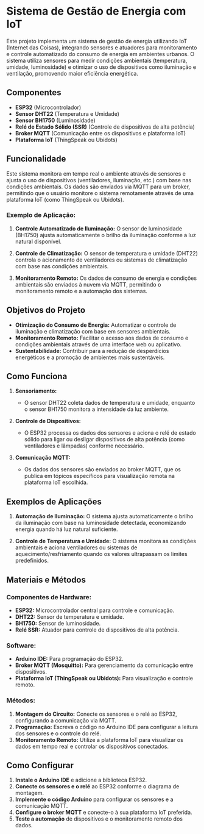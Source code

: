 # Sistema de Gestão de Energia com IoT

Este projeto implementa um sistema de gestão de energia utilizando IoT (Internet das Coisas), integrando sensores e atuadores para monitoramento e controle automatizado do consumo de energia em ambientes urbanos. O sistema utiliza sensores para medir condições ambientais (temperatura, umidade, luminosidade) e otimizar o uso de dispositivos como iluminação e ventilação, promovendo maior eficiência energética.

## Componentes

- **ESP32** (Microcontrolador)
- **Sensor DHT22** (Temperatura e Umidade)
- **Sensor BH1750** (Luminosidade)
- **Relé de Estado Sólido (SSR)** (Controle de dispositivos de alta potência)
- **Broker MQTT** (Comunicação entre os dispositivos e plataforma IoT)
- **Plataforma IoT** (ThingSpeak ou Ubidots)

## Funcionalidade

Este sistema monitora em tempo real o ambiente através de sensores e ajusta o uso de dispositivos (ventiladores, iluminação, etc.) com base nas condições ambientais. Os dados são enviados via MQTT para um broker, permitindo que o usuário monitore o sistema remotamente através de uma plataforma IoT (como ThingSpeak ou Ubidots).

### Exemplo de Aplicação:
1. **Controle Automatizado de Iluminação:**
   O sensor de luminosidade (BH1750) ajusta automaticamente o brilho da iluminação conforme a luz natural disponível.
   
2. **Controle de Climatização:**
   O sensor de temperatura e umidade (DHT22) controla o acionamento de ventiladores ou sistemas de climatização com base nas condições ambientais.

3. **Monitoramento Remoto:**
   Os dados de consumo de energia e condições ambientais são enviados à nuvem via MQTT, permitindo o monitoramento remoto e a automação dos sistemas.

## Objetivos do Projeto

- **Otimização do Consumo de Energia:** Automatizar o controle de iluminação e climatização com base em sensores ambientais.
- **Monitoramento Remoto:** Facilitar o acesso aos dados de consumo e condições ambientais através de uma interface web ou aplicativo.
- **Sustentabilidade:** Contribuir para a redução de desperdícios energéticos e a promoção de ambientes mais sustentáveis.

## Como Funciona

1. **Sensoriamento:** 
   - O sensor DHT22 coleta dados de temperatura e umidade, enquanto o sensor BH1750 monitora a intensidade da luz ambiente.
   
2. **Controle de Dispositivos:** 
   - O ESP32 processa os dados dos sensores e aciona o relé de estado sólido para ligar ou desligar dispositivos de alta potência (como ventiladores e lâmpadas) conforme necessário.
   
3. **Comunicação MQTT:** 
   - Os dados dos sensores são enviados ao broker MQTT, que os publica em tópicos específicos para visualização remota na plataforma IoT escolhida.

## Exemplos de Aplicações

1. **Automação de Iluminação:** 
   O sistema ajusta automaticamente o brilho da iluminação com base na luminosidade detectada, economizando energia quando há luz natural suficiente.

2. **Controle de Temperatura e Umidade:** 
   O sistema monitora as condições ambientais e aciona ventiladores ou sistemas de aquecimento/resfriamento quando os valores ultrapassam os limites predefinidos.

## Materiais e Métodos

### Componentes de Hardware:

- **ESP32:** Microcontrolador central para controle e comunicação.
- **DHT22:** Sensor de temperatura e umidade.
- **BH1750:** Sensor de luminosidade.
- **Relé SSR:** Atuador para controle de dispositivos de alta potência.

### Software:

- **Arduino IDE:** Para programação do ESP32.
- **Broker MQTT (Mosquitto):** Para gerenciamento da comunicação entre dispositivos.
- **Plataforma IoT (ThingSpeak ou Ubidots):** Para visualização e controle remoto.

### Métodos:

1. **Montagem do Circuito:** Conecte os sensores e o relé ao ESP32, configurando a comunicação via MQTT.
2. **Programação:** Escreva o código no Arduino IDE para configurar a leitura dos sensores e o controle do relé.
3. **Monitoramento Remoto:** Utilize a plataforma IoT para visualizar os dados em tempo real e controlar os dispositivos conectados.

## Como Configurar

1. **Instale o Arduino IDE** e adicione a biblioteca ESP32.
2. **Conecte os sensores e o relé** ao ESP32 conforme o diagrama de montagem.
3. **Implemente o código Arduino** para configurar os sensores e a comunicação MQTT.
4. **Configure o broker MQTT** e conecte-o à sua plataforma IoT preferida.
5. **Teste a automação** de dispositivos e o monitoramento remoto dos dados.
